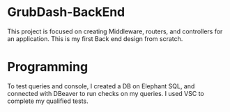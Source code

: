 # GrubDash-BackEnd
This project is focused on creating Middleware, routers, and controllers for an application. This is my first Back end design from scratch.

# Programming
To test queries and console, I created a DB on Elephant SQL, and connected with DBeaver to run checks on my queries. I used VSC to complete my qualified tests.
